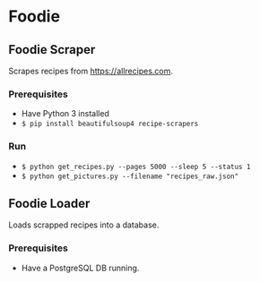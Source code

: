 # Foodie

## Foodie Scraper
Scrapes recipes from https://allrecipes.com.

### Prerequisites
* Have Python 3 installed
* `$ pip install beautifulsoup4 recipe-scrapers`

### Run
* `$ python get_recipes.py --pages 5000 --sleep 5 --status 1`
* `$ python get_pictures.py --filename "recipes_raw.json"`

## Foodie Loader
Loads scrapped recipes into a database. 

### Prerequisites
* Have a PostgreSQL DB running.